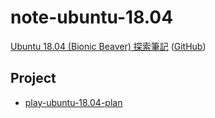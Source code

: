 # note-ubuntu-18.04

[Ubuntu 18.04 (Bionic Beaver) 探索筆記](https://samwhelp.github.io/note-ubuntu-18.04/) ([GitHub](https://github.com/samwhelp/note-ubuntu-18.04))


## Project

* [play-ubuntu-18.04-plan](https://github.com/samwhelp/play-ubuntu-18.04-plan)
